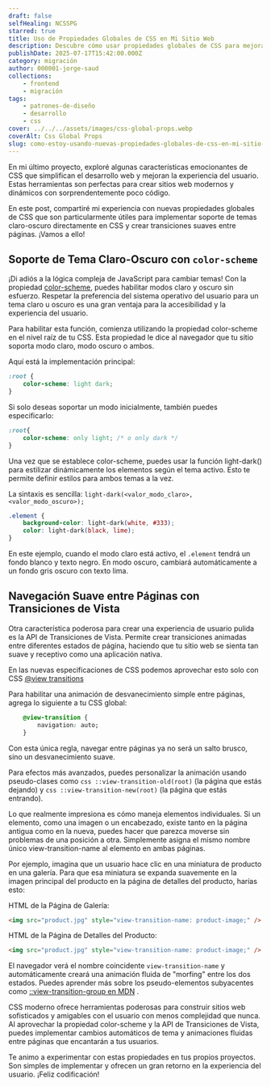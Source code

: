 ```yaml
---
draft: false
selfHealing: NCSSPG
starred: true
title: Uso de Propiedades Globales de CSS en Mi Sitio Web
description: Descubre cómo usar propiedades globales de CSS para mejorar tu sitio web con soporte de temas y transiciones suaves entre páginas.
publishDate: 2025-07-17T15:42:00.000Z
category: migración
author: 000001-jorge-saud
collections:
    - frontend
    - migración
tags:
    - patrones-de-diseño
    - desarrollo
    - css
cover: ../../../assets/images/css-global-props.webp
coverAlt: Css Global Props
slug: como-estoy-usando-nuevas-propiedades-globales-de-css-en-mi-sitio-web-y-algunos-ejemplos
---
```


En mi último proyecto, exploré algunas características emocionantes de CSS que simplifican el desarrollo web y mejoran la experiencia del usuario. Estas herramientas son perfectas para crear sitios web modernos y dinámicos con sorprendentemente poco código.

En este post, compartiré mi experiencia con nuevas propiedades globales de CSS que son particularmente útiles para implementar soporte de temas claro-oscuro directamente en CSS y crear transiciones suaves entre páginas. ¡Vamos a ello!


## Soporte de Tema Claro-Oscuro con ```color-scheme```

¡Di adiós a la lógica compleja de JavaScript para cambiar temas! Con la propiedad [color-scheme](https://developer.mozilla.org/en-US/docs/Web/CSS/color-scheme), puedes habilitar modos claro y oscuro sin esfuerzo. Respetar la preferencia del sistema operativo del usuario para un tema claro u oscuro es una gran ventaja para la accesibilidad y la experiencia del usuario.

Para habilitar esta función, comienza utilizando la propiedad color-scheme en el nivel raíz de tu CSS. Esta propiedad le dice al navegador que tu sitio soporta modo claro, modo oscuro o ambos.

Aquí está la implementación principal:

```css
:root {
    color-scheme: light dark;
}
``` 
Si solo deseas soportar un modo inicialmente, también puedes especificarlo:

```css
:root{
    color-scheme: only light; /* o only dark */
}
``` 


Una vez que se establece color-scheme, puedes usar la función light-dark() para estilizar dinámicamente los elementos según el tema activo. Esto te permite definir estilos para ambos temas a la vez.

La sintaxis es sencilla: ```light-dark(<valor_modo_claro>, <valor_modo_oscuro>);```

```css
.element {
    background-color: light-dark(white, #333);
    color: light-dark(black, lime);
}
```

En este ejemplo, cuando el modo claro está activo, el ```.element``` tendrá un fondo blanco y texto negro. En modo oscuro, cambiará automáticamente a un fondo gris oscuro con texto lima.



## Navegación Suave entre Páginas con Transiciones de Vista

Otra característica poderosa para crear una experiencia de usuario pulida es la API de Transiciones de Vista. Permite crear transiciones animadas entre diferentes estados de página, haciendo que tu sitio web se sienta tan suave y receptivo como una aplicación nativa.

En las nuevas especificaciones de CSS podemos aprovechar esto solo con CSS [@view transitions](https://developer.mozilla.org/en-US/docs/Web/CSS/@view-transition)

Para habilitar una animación de desvanecimiento simple entre páginas, agrega lo siguiente a tu CSS global:

```css
    @view-transition {
        navigation: auto;
    }
```

Con esta única regla, navegar entre páginas ya no será un salto brusco, sino un desvanecimiento suave.

Para efectos más avanzados, puedes personalizar la animación usando pseudo-clases como ```css ::view-transition-old(root)``` (la página que estás dejando) y ```css ::view-transition-new(root)``` (la página que estás entrando).

Lo que realmente impresiona es cómo maneja elementos individuales. Si un elemento, como una imagen o un encabezado, existe tanto en la página antigua como en la nueva, puedes hacer que parezca moverse sin problemas de una posición a otra. Simplemente asigna el mismo nombre único view-transition-name al elemento en ambas páginas.

Por ejemplo, imagina que un usuario hace clic en una miniatura de producto en una galería. Para que esa miniatura se expanda suavemente en la imagen principal del producto en la página de detalles del producto, harías esto:

HTML de la Página de Galería:

```html
<img src="product.jpg" style="view-transition-name: product-image;" />
```

HTML de la Página de Detalles del Producto:

```html
<img src="product.jpg" style="view-transition-name: product-image;" />
```
El navegador verá el nombre coincidente ```view-transition-name``` y automáticamente creará una animación fluida de "morfing" entre los dos estados. Puedes aprender más sobre los pseudo-elementos subyacentes como [::view-transition-group en MDN](https://developer.mozilla.org/en-US/docs/Web/CSS/::view-transition-group) .


CSS moderno ofrece herramientas poderosas para construir sitios web sofisticados y amigables con el usuario con menos complejidad que nunca. Al aprovechar la propiedad color-scheme y la API de Transiciones de Vista, puedes implementar cambios automáticos de tema y animaciones fluidas entre páginas que encantarán a tus usuarios.

Te animo a experimentar con estas propiedades en tus propios proyectos. Son simples de implementar y ofrecen un gran retorno en la experiencia del usuario. ¡Feliz codificación!